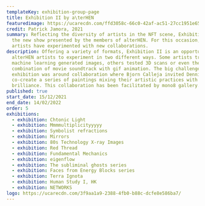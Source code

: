 ```yaml
---
templateKey: exhibition-group-page
title: Exhibition II by a\terHEN
featuredimage: https://ucarecdn.com/ffd3058c-66c0-42af-ac51-27cc1951e65c/
credit: Patrick Jamora, 2021
summary: Reflecting the diversity of artists in the NFT scene, Exhibition II is
  the new show presented by the members of alterHEN. For this occasion, the
  artists have experimented with new collaborations.
description: Offering a variety of formats, Exhibition II is an opportunity for
  alterHEN artists to experiment in two different ways. Some artists tried
  machine learning generated images, others tested 3D scans or even the
  combination of movie soundtrack with gif animation. The big challenge of this
  exhibition was around collaboration where Bjorn Calleja invited Dennis Bato to
  co-create a series of paintings mixing their artistic practices with
  brilliance. This collaboration has been facilitated by mono8 gallery.
published: true
start_date: 15/12/2021
end_date: 14/02/2022
order: 5
exhibitions:
  - exhibition: Chtonic Light
  - exhibition: Mmmmultiplicityyyyy
  - exhibition: Symbolist refractions
  - exhibition: Mirrors
  - exhibition: 80s Technology X-ray Images
  - exhibition: Red Thread
  - exhibition: Fundamental Mechanics
  - exhibition: eigenflow
  - exhibition: The subliminal ghosts series
  - exhibition: Faces from Energy Blocks series
  - exhibition: Terra Ignota
  - exhibition: Human Study I, HK
  - exhibition: NETWORKS
logo: https://ucarecdn.com/3f9aa1a9-2388-4fb0-b88c-dcfe8e586ba7/
---
```

